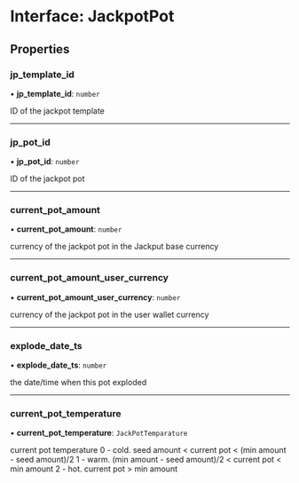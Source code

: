 # Interface: JackpotPot

## Properties

### jp\_template\_id

• **jp\_template\_id**: `number`

ID of the jackpot template

___

### jp\_pot\_id

• **jp\_pot\_id**: `number`

ID of the jackpot pot

___

### current\_pot\_amount

• **current\_pot\_amount**: `number`

currency of the jackpot pot in the Jackput base currency

___

### current\_pot\_amount\_user\_currency

• **current\_pot\_amount\_user\_currency**: `number`

currency of the jackpot pot in the user wallet currency

___

### explode\_date\_ts

• **explode\_date\_ts**: `number`

the date/time when this pot exploded

___

### current\_pot\_temperature

• **current\_pot\_temperature**: `JackPotTemparature`

current pot temperature
0 - cold. seed amount < current pot < (min amount - seed amount)/2
1 - warm. (min amount - seed amount)/2 < current pot < min amount
2 - hot.  current pot > min amount

